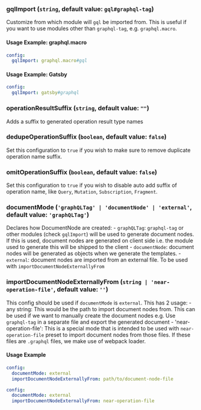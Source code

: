 
### gqlImport (`string`, default value: `gql#graphql-tag`)

Customize from which module will `gql` be imported from. This is useful if you want to use modules other than `graphql-tag`, e.g. `graphql.macro`.


#### Usage Example: graphql.macro

```yml
config:
  gqlImport: graphql.macro#gql
```
#### Usage Example: Gatsby

```yml
config:
  gqlImport: gatsby#graphql
```

### operationResultSuffix (`string`, default value: `""`)

Adds a suffix to generated operation result type names




### dedupeOperationSuffix (`boolean`, default value: `false`)

Set this configuration to `true` if you wish to make sure to remove duplicate operation name suffix.




### omitOperationSuffix (`boolean`, default value: `false`)

Set this configuration to `true` if you wish to disable auto add suffix of operation name, like `Query`, `Mutation`, `Subscription`, `Fragment`.




### documentMode (`'graphQLTag' | 'documentNode' | 'external'`, default value: `'graphQLTag'`)

Declares how DocumentNode are created: - `graphQLTag`: `graphql-tag` or other modules (check `gqlImport`) will be used to generate document nodes. If this is used, document nodes are generated on client side i.e. the module used to generate this will be shipped to the client - `documentNode`: document nodes will be generated as objects when we generate the templates. - `external`: document nodes are imported from an external file. To be used with `importDocumentNodeExternallyFrom`




### importDocumentNodeExternallyFrom (`string | 'near-operation-file'`, default value: `''`)

This config should be used if `documentMode` is `external`. This has 2 usage: - any string: This would be the path to import document nodes from. This can be used if we want to manually create the document nodes e.g. Use `graphql-tag` in a separate file and export the generated document - 'near-operation-file': This is a special mode that is intended to be used with `near-operation-file` preset to import document nodes from those files. If these files are `.graphql` files, we make use of webpack loader.


#### Usage Example

```yml
config:
  documentMode: external
  importDocumentNodeExternallyFrom: path/to/document-node-file
```

```yml
config:
  documentMode: external
  importDocumentNodeExternallyFrom: near-operation-file
```
